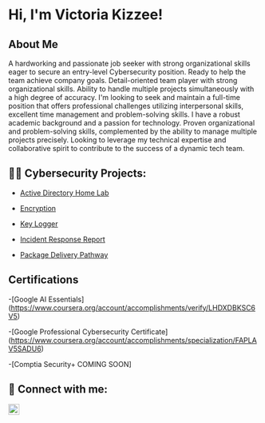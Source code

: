 <h1>Hi, I'm Victoria Kizzee! </h1>

<h2>About Me </h2>
A hardworking and passionate job seeker with 
strong organizational skills eager to secure 
an entry-level Cybersecurity position. Ready to 
help the team achieve company goals. Detail-oriented team player with strong 
organizational skills. Ability to handle multiple 
projects simultaneously with a high degree of 
accuracy. I'm looking to seek and maintain a full-time  position that offers professional challenges 
utilizing interpersonal skills, excellent time 
management and problem-solving skills. I have a robust academic background and a passion for technology. Proven organizational and problem-solving skills, complemented by the ability to manage multiple projects precisely. Looking to leverage my technical expertise and collaborative spirit to contribute to the success of a dynamic tech team.

<h2>👨‍💻 Cybersecurity Projects:</h2>


  - [Active Directory Home Lab](https://github.com/VictoriaK1993/Active-Directory-Home-Lab)

  - [Encryption](https://github.com/VictoriaK1993/Encryption)

  - [Key Logger](https://github.com/VictoriaK1993/Key-Logger)

  - [Incident Response Report](https://github.com/VictoriaK1993/Incident-Report)

  - [Package Delivery Pathway](https://github.com/VictoriaK1993/Package-Delivery-Pathway/tree/main)


<h2>Certifications </h2>

-[Google AI Essentials] (https://www.coursera.org/account/accomplishments/verify/LHDXDBKSC6V5) 

-[Google Professional Cybersecurity Certificate] (https://www.coursera.org/account/accomplishments/specialization/FAPLAV5SADU6)

-[Comptia Security+ COMING SOON]

<h2> 🤳 Connect with me:</h2>


[<img align="left" alt="JoshMadakor | LinkedIn" width="22px" src="https://cdn.jsdelivr.net/npm/simple-icons@v3/icons/linkedin.svg" />][linkedin]



[linkedin]: https://www.linkedin.com/in/victoria-kizzee-cyber1993/

<!--
**VictoriaK1993/VictoriaK1993** is a ✨ _special_ ✨ repository because its `README.md` (this file) appears on your GitHub profile.

Here are some ideas to get you started:

- 🔭 I’m currently working on ...
- 🌱 I’m currently learning ...
- 👯 I’m looking to collaborate on ...
- 🤔 I’m looking for help with ...
- 💬 Ask me about ...
- 📫 How to reach me: ...
- 😄 Pronouns: ...
- ⚡ Fun fact: ...
-->
